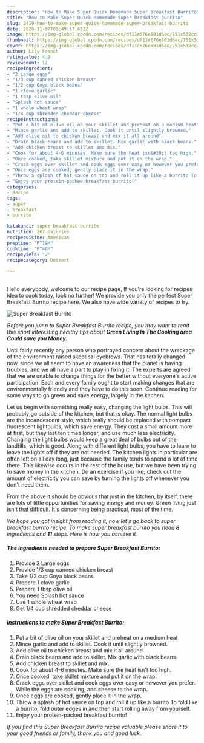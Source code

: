 ```yaml
---
description: "How to Make Super Quick Homemade Super Breakfast Burrito"
title: "How to Make Super Quick Homemade Super Breakfast Burrito"
slug: 2419-how-to-make-super-quick-homemade-super-breakfast-burrito
date: 2020-11-07T06:49:57.692Z
image: https://img-global.cpcdn.com/recipes/df11e676e801d6ac/751x532cq70/super-breakfast-burrito-recipe-main-photo.jpg
thumbnail: https://img-global.cpcdn.com/recipes/df11e676e801d6ac/751x532cq70/super-breakfast-burrito-recipe-main-photo.jpg
cover: https://img-global.cpcdn.com/recipes/df11e676e801d6ac/751x532cq70/super-breakfast-burrito-recipe-main-photo.jpg
author: Lily French
ratingvalue: 4.9
reviewcount: 12
recipeingredient:
- "2 Large eggs"
- "1/3 cup canned chicken breast"
- "1/2 cup Goya black beans"
- "1 clove garlic"
- "1 tbsp olive oil"
- "Splash hot sauce"
- "1 whole wheat wrap"
- "1/4 cup shredded cheddar cheese"
recipeinstructions:
- "Put a bit of olive oil on your skillet and preheat on a medium heat"
- "Mince garlic and add to skillet. Cook it until slightly browned."
- "Add olive oil to chicken breast and mix it all around"
- "Drain black beans and add to skillet. Mix garlic with black beans."
- "Add chicken breast to skillet and mix."
- "Cook for about 4-6 minutes. Make sure the heat isn&#39;t too high."
- "Once cooked, take skillet mixture and put it on the wrap."
- "Crack eggs over skillet and cook eggs over easy or however you prefer. While the eggs are cooking, add cheese to the wrap."
- "Once eggs are cooked, gently place it in the wrap."
- "Throw a splash of hot sauce on top and roll it up like a burrito To fold like a burrito, fold outer edges in and then start rolling away from yourself."
- "Enjoy your protein-packed breakfast burrito!"
categories:
- Recipe
tags:
- super
- breakfast
- burrito

katakunci: super breakfast burrito 
nutrition: 267 calories
recipecuisine: American
preptime: "PT19M"
cooktime: "PT46M"
recipeyield: "2"
recipecategory: Dessert

---
```

<br>
Hello everybody, welcome to our recipe page, If you're looking for recipes idea to cook today, look no further! We provide you only the perfect Super Breakfast Burrito recipe here. We also have wide variety of recipes to try.
<br>


![Super Breakfast Burrito](https://img-global.cpcdn.com/recipes/df11e676e801d6ac/751x532cq70/super-breakfast-burrito-recipe-main-photo.jpg)

<i>Before you jump to Super Breakfast Burrito recipe, you may want to read this short interesting healthy tips about 
<strong>Green Living In The Cooking area Could save you Money</strong>.</i>
</br>

Until fairly recently any person who portrayed concern about the wreckage of the environment raised skeptical eyebrows. That has totally changed now, since we all seem to have an awareness that the planet is having troubles, and we all have a part to play in fixing it. The experts are agreed that we are unable to change things for the better without everyone's active participation. Each and every family ought to start making changes that are environmentally friendly and they have to do this soon. Continue reading for some ways to go green and save energy, largely in the kitchen.

Let us begin with something really easy, changing the light bulbs. This will probably go outside of the kitchen, but that is okay. The normal light bulbs are the incandescent style, which really should be replaced with compact fluorescent lightbulbs, which save energy. They cost a small amount more at first, but they last ten times longer, and use much less electricity. Changing the light bulbs would keep a great deal of bulbs out of the landfills, which is good. Along with different light bulbs, you have to learn to leave the lights off if they are not needed. The kitchen lights in particular are often left on all day long, just because the family tends to spend a lot of time there. This likewise occurs in the rest of the house, but we have been trying to save money in the kitchen. Do an exercise if you like; check out the amount of electricity you can save by turning the lights off whenever you don't need them.

From the above it should be obvious that just in the kitchen, by itself, there are lots of little opportunities for saving energy and money. Green living just isn't that difficult. It's concerning being practical, most of the time.


<i>We hope you got insight from reading it, now let's go back to super breakfast burrito recipe. To make super breakfast burrito you need <strong>8</strong> ingredients and <strong>11</strong> steps. Here is how you achieve it.
</i>

##### The ingredients needed to prepare Super Breakfast Burrito:

1. Provide 2 Large eggs
1. Provide 1/3 cup canned chicken breast
1. Take 1/2 cup Goya black beans
1. Prepare 1 clove garlic
1. Prepare 1 tbsp olive oil
1. You need Splash hot sauce
1. Use 1 whole wheat wrap
1. Get 1/4 cup shredded cheddar cheese


##### Instructions to make Super Breakfast Burrito:

1. Put a bit of olive oil on your skillet and preheat on a medium heat
1. Mince garlic and add to skillet. Cook it until slightly browned.
1. Add olive oil to chicken breast and mix it all around
1. Drain black beans and add to skillet. Mix garlic with black beans.
1. Add chicken breast to skillet and mix.
1. Cook for about 4-6 minutes. Make sure the heat isn&#39;t too high.
1. Once cooked, take skillet mixture and put it on the wrap.
1. Crack eggs over skillet and cook eggs over easy or however you prefer. While the eggs are cooking, add cheese to the wrap.
1. Once eggs are cooked, gently place it in the wrap.
1. Throw a splash of hot sauce on top and roll it up like a burrito To fold like a burrito, fold outer edges in and then start rolling away from yourself.
1. Enjoy your protein-packed breakfast burrito!


<i>If you find this Super Breakfast Burrito recipe valuable please share it to your good friends or family, thank you and good luck.</i>
